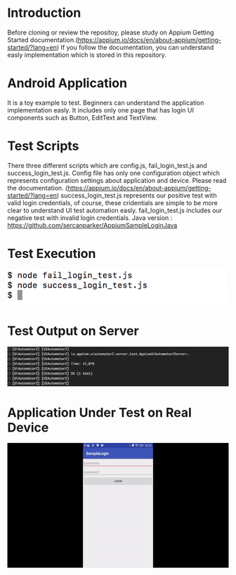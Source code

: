 # Introduction
Before cloning or review the repositoy, please study on Appium Getting Started documentation.(https://appium.io/docs/en/about-appium/getting-started/?lang=en)
If you follow the documentation, you can understand easly implementation which is stored in this repository. 

# Android Application
It is a toy example to test. Beginners can understand the application implementation easly.
It includes only one page that has login UI components such as Button, EditText and TextView.

# Test Scripts
There three different scripts which are config.js, fail_login_test.js and success_login_test.js.
Config file has only one configuration object which represents configuration settings about application and device. Please read the documentation. (https://appium.io/docs/en/about-appium/getting-started/?lang=en)
success_login_test.js represents our positive test with valid login credentials, of course, these cridentials are simple to be more clear to understand UI test automation easly.
fail_login_test.js includes our negative test with invalid login credentials.
Java version : https://github.com/sercanparker/AppiumSampleLoginJava


# Test Execution
![Alt text](https://github.com/sercanparker/AppiumSampleLogin/blob/master/AppiumTestDemo/Test_Execution.png "Test Execution")
# Test Output on Server
![Alt text](https://github.com/sercanparker/AppiumSampleLogin/blob/master/AppiumTestDemo/Test_Output.png "Test Output")
# Application Under Test on Real Device
![](real_device_screen.gif)
